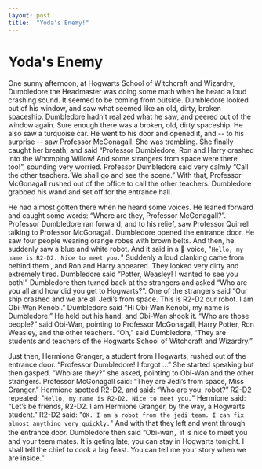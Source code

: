 ```yaml
---
layout: post
title:  "Yoda's Enemy!"
---
```

# Yoda's Enemy

One sunny afternoon, at Hogwarts School of Witchcraft and Wizardry, Dumbledore the Headmaster was doing some math when he heard a loud crashing sound. 
It seemed to be coming from outside. Dumbledore looked out of his window, and saw what seemed like an old, dirty, broken spaceship. Dumbledore hadn’t realized what he saw, and peered out of the window again. 
Sure enough there was a broken, old, dirty spaceship. He also saw a turquoise car. He went to his door and opened it, and -- to his surprise -- saw Professor McGonagall. 
She was trembling. She finally caught her breath, and said “Professor Dumbledore, Ron and Harry crashed into the Whomping Willow! And some strangers from space were there too!”, sounding very worried. Professor Dumbledore said very calmly “Call the other teachers. We shall go and see the scene.” With that, Professor McGonagall rushed out of the office to call the other teachers. Dumbledore grabbed his wand and set off for the entrance hall.
       
He had almost gotten there when he heard some voices. He leaned forward and caught some words: “Where are they, Professor McGonagall?”. Professor Dumbledore ran forward, and to his relief, saw Professor Quirrell talking to Professor McGonagall. Dumbledore opened the entrance door. He saw four people wearing orange robes with brown belts. And then, he suddenly saw a blue and white robot. And it said in a 🤖 voice, "```Hello, my name is R2-D2. Nice to meet you.```" Suddenly a loud clanking came from behind them , and Ron and Harry appeared. They looked very dirty and extremely tired. Dumbledore said “Potter, Weasley! I wanted to see you both!” Dumbledore then turned back at the strangers and asked “Who are you all and how did you get to Hogwarts?”. One of the strangers said “Our ship crashed and we are all Jedi’s from space. This is R2-D2 our robot. I am Obi-Wan Kenobi.” Dumbledore said “Hi Obi-Wan Kenobi, my name is Dumbledore.” He held out his hand, and Obi-Wan shook it. “Who are those people?” said Obi-Wan, pointing to Professor McGonagall, Harry Potter, Ron Weasley, and the other teachers. “Oh,” said Dumbledore, “They are students and teachers of the Hogwarts School of Witchcraft and Wizardry.”
       
Just then, Hermione Granger, a student from Hogwarts, rushed out of the entrance door. “Professor Dumbledore! I forgot ...” She started speaking but then gasped. “Who are they?” she asked, pointing to Obi-Wan and the other strangers. Professor McGonagall said: “They are Jedi’s from space, Miss Granger.” Hermione spotted R2-D2, and said: “Who are you, robot?” R2-D2 repeated: "```Hello, my name is R2-D2. Nice to meet you.```" Hermione said: “Let’s be friends, R2-D2. I am Hermione Granger, by the way, a Hogwarts student.” R2-D2 said: "```OK. I am a robot from the jedi team. I can fix almost anything very quickly.```" And with that they left and went through the entrance door. Dumbledore then said “Obi-wan，it is nice to meet you and your teem mates. It is geting late, you can stay in Hogwarts tonight. I shall tell the chief to cook a big feast. You can tell me your story when we are inside.”
